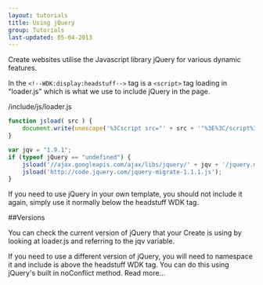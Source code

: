 ```yaml
---
layout: tutorials
title: Using jQuery
group: Tutorials
last-updated: 05-04-2013
---
```



Create websites utilise the Javascript library jQuery for various dynamic features. 

In the `<!--WDK:display:headstuff-->` tag is a `<script>` tag loading in "loader.js" which is what we use to include jQuery in the page.

/include/js/loader.js

```javascript
function jsload( src ) {
	document.write(unescape('%3Cscript src="' + src + '"%3E%3C/script%3E'));
}

var jqv = "1.9.1";
if (typeof jQuery == "undefined") {
	jsload('//ajax.googleapis.com/ajax/libs/jquery/' + jqv + '/jquery.min.js');
	jsload('http://code.jquery.com/jquery-migrate-1.1.1.js');
}
```

If you need to use jQuery in your own template, you should not include it again, simply use it normally below the headstuff WDK tag.

##Versions

You can check the current version of jQuery that your Create is using by looking at loader.js and referring to the jqv variable.

If you need to use a different version of jQuery, you will need to namespace it and  include is above the headstuff WDK tag. You can do this using jQuery's built in noConflict method. Read more...